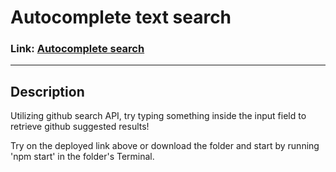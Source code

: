 # Autocomplete text search

### Link: [Autocomplete search](https://ewenlke.github.io/autocomplete-assignment/)

---

## Description

Utilizing github search API, try typing something inside the input field to retrieve github suggested results!

Try on the deployed link above or download the folder and start by running 'npm start' in the folder's Terminal. 
